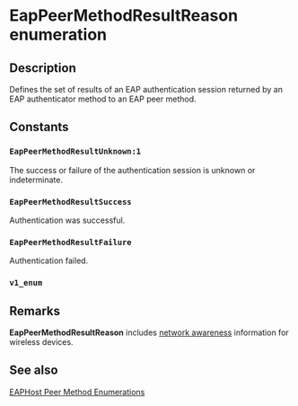# EapPeerMethodResultReason enumeration

## Description

Defines the set of results of an EAP authentication session returned by an EAP authenticator method to an EAP peer method.

## Constants

### `EapPeerMethodResultUnknown:1`

The success or failure of the authentication session is unknown or indeterminate.

### `EapPeerMethodResultSuccess`

Authentication was successful.

### `EapPeerMethodResultFailure`

Authentication failed.

### `v1_enum`

## Remarks

**EapPeerMethodResultReason** includes [network awareness](https://learn.microsoft.com/windows/desktop/NLA/portal) information for wireless devices.

## See also

[EAPHost Peer Method Enumerations](https://learn.microsoft.com/windows/win32/eaphost/eap-host-peer-method-enumerations)